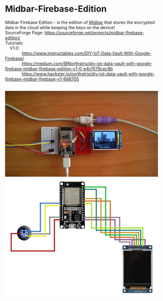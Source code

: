 # Midbar-Firebase-Edition

Midbar Firebase Edition - is the edition of [Midbar](https://github.com/Northstrix/Midbar) that stores the encrypted data in the cloud while keeping the keys on the device!
</br>
SourceForge Page: https://sourceforge.net/projects/midbar-firebase-edition/
</br>
Tutorials:
</br>
&nbsp;&nbsp;&nbsp;&nbsp;V1.0:
</br>
&nbsp;&nbsp;&nbsp;&nbsp;&nbsp;&nbsp;&nbsp;&nbsp;&nbsp;&nbsp;&nbsp;&nbsp;&nbsp;&nbsp;https://www.instructables.com/DIY-IoT-Data-Vault-With-Google-Firebase/
</br>
&nbsp;&nbsp;&nbsp;&nbsp;&nbsp;&nbsp;&nbsp;&nbsp;&nbsp;&nbsp;&nbsp;&nbsp;&nbsp;&nbsp;https://medium.com/@Northstrix/diy-iot-data-vault-with-google-firebase-midbar-firebase-edition-v1-0-e4cf579cec8b
</br>
&nbsp;&nbsp;&nbsp;&nbsp;&nbsp;&nbsp;&nbsp;&nbsp;&nbsp;&nbsp;&nbsp;&nbsp;&nbsp;&nbsp;https://www.hackster.io/northstrix/diy-iot-data-vault-with-google-firebase-midbar-firebase-v1-688705
</br>
</br>


![image text](https://github.com/Northstrix/Midbar-Firebase-Edition/blob/main/V1.0/Pictures/IMG_20231013_174407.jpg)
![image text](https://github.com/Northstrix/Midbar-Firebase-Edition/blob/main/V1.0/Pictures/Midbar%20Circuit%20Diagram.png)
